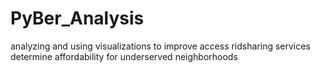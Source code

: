 # PyBer_Analysis
analyzing and using visualizations to improve access ridsharing services determine affordability for underserved neighborhoods

